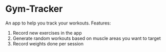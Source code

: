 Gym-Tracker
============

An app to help you track your workouts. Features:

1. Record new exercises in the app
2. Generate random workouts based on muscle areas you want to target
3. Record weights done per session